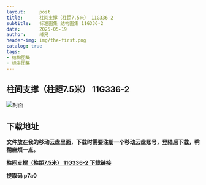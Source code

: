 ```yaml
---
layout:     post
title:      柱间支撑（柱距7.5米） 11G336-2
subtitle:   标准图集 结构图集 11G336-2
date:       2025-05-19
author:     峰兄
header-img: img/the-first.png
catalog: true
tags:
- 结构图集
- 标准图集
---
```

## 柱间支撑（柱距7.5米） 11G336-2
![封面](https://pic1.imgdb.cn/item/682ac62f58cb8da5c8fbc9ca.jpg)

## 下载地址 ##
**文件放在我的移动云盘里面，下载时需要注册一个移动云盘账号，登陆后下载，稍稍麻烦一点。**  
  
[**柱间支撑（柱距7.5米） 11G336-2 下载链接**](https://caiyun.139.com/w/i/2nc6nXqd2Eirk)

**提取码 p7a0**


